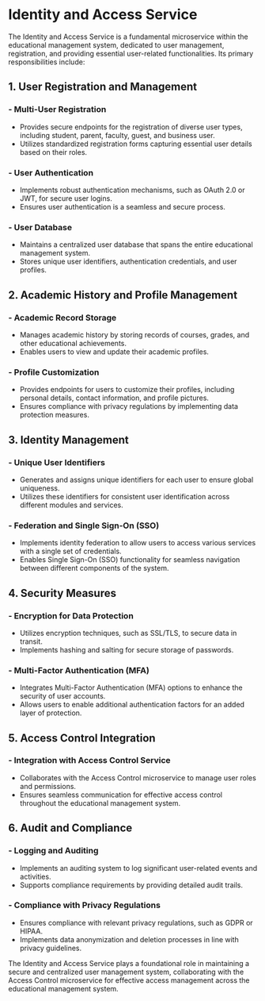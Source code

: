# Identity and Access Service

The Identity and Access Service is a fundamental microservice within the educational management system,
dedicated to user management, registration, and providing essential user-related functionalities.
Its primary responsibilities include:

## 1. User Registration and Management

### - Multi-User Registration

- Provides secure endpoints for the registration of diverse user types, including student, parent, faculty,
  guest, and business user.
- Utilizes standardized registration forms capturing essential user details based on their roles.

### - User Authentication

- Implements robust authentication mechanisms, such as OAuth 2.0 or JWT, for secure user logins.
- Ensures user authentication is a seamless and secure process.

### - User Database

- Maintains a centralized user database that spans the entire educational management system.
- Stores unique user identifiers, authentication credentials, and user profiles.

## 2. Academic History and Profile Management

### - Academic Record Storage

- Manages academic history by storing records of courses, grades, and other educational achievements.
- Enables users to view and update their academic profiles.

### - Profile Customization

- Provides endpoints for users to customize their profiles, including personal details, contact information, and profile
  pictures.
- Ensures compliance with privacy regulations by implementing data protection measures.

## 3. Identity Management

### - Unique User Identifiers

- Generates and assigns unique identifiers for each user to ensure global uniqueness.
- Utilizes these identifiers for consistent user identification across different modules and services.

### - Federation and Single Sign-On (SSO)

- Implements identity federation to allow users to access various services with a single set of credentials.
- Enables Single Sign-On (SSO) functionality for seamless navigation between different components of the system.

## 4. Security Measures

### - Encryption for Data Protection

- Utilizes encryption techniques, such as SSL/TLS, to secure data in transit.
- Implements hashing and salting for secure storage of passwords.

### - Multi-Factor Authentication (MFA)

- Integrates Multi-Factor Authentication (MFA) options to enhance the security of user accounts.
- Allows users to enable additional authentication factors for an added layer of protection.

## 5. Access Control Integration

### - Integration with Access Control Service

- Collaborates with the Access Control microservice to manage user roles and permissions.
- Ensures seamless communication for effective access control throughout the educational management system.

## 6. Audit and Compliance

### - Logging and Auditing

- Implements an auditing system to log significant user-related events and activities.
- Supports compliance requirements by providing detailed audit trails.

### - Compliance with Privacy Regulations

- Ensures compliance with relevant privacy regulations, such as GDPR or HIPAA.
- Implements data anonymization and deletion processes in line with privacy guidelines.

The Identity and Access Service plays a foundational role in maintaining a secure and centralized user management
system, collaborating with the Access Control microservice for effective access management across the educational
management system.
